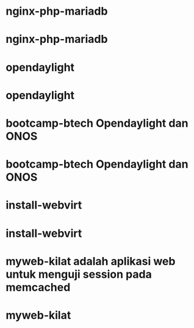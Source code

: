 # nginx-php-mariadb
# nginx-php-mariadb
# opendaylight
# opendaylight
# bootcamp-btech Opendaylight dan ONOS
# bootcamp-btech Opendaylight dan ONOS
# install-webvirt
# install-webvirt
# myweb-kilat adalah aplikasi web untuk menguji session pada memcached
# myweb-kilat
